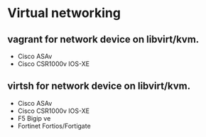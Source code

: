 # Virtual networking
## vagrant for network device on libvirt/kvm.
* Cisco ASAv 
* Cisco CSR1000v IOS-XE

## virtsh for network device on libvirt/kvm.
* Cisco ASAv
* Cisco CSR1000v IOS-XE
* F5 Bigip ve
* Fortinet Fortios/Fortigate
